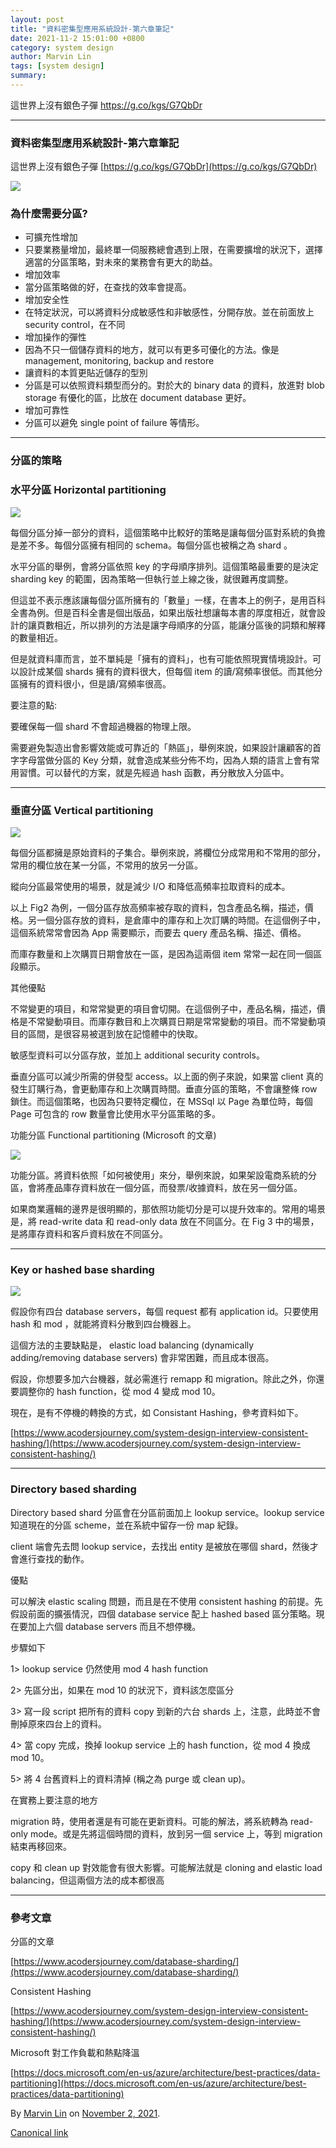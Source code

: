 ```yaml
---
layout: post
title: "資料密集型應用系統設計-第六章筆記"
date: 2021-11-2 15:01:00 +0800
category: system design
author: Marvin Lin
tags: [system design]
summary: 
---
```


這世界上沒有銀色子彈 https://g.co/kgs/G7QbDr

* * *

### 資料密集型應用系統設計-第六章筆記

這世界上沒有銀色子彈 [https://g.co/kgs/G7QbDr](https://g.co/kgs/G7QbDr)

![](https://cdn-images-1.medium.com/max/800/1*ifN_ysbEQV3aPal21VYuXQ.png)

### 為什麼需要分區?

*   可擴充性增加
*   只要業務量增加，最終單一伺服務總會遇到上限，在需要擴增的狀況下，選擇適當的分區策略，對未來的業務會有更大的助益。
*   增加效率
*   當分區策略做的好，在查找的效率會提高。
*   增加安全性
*   在特定狀況，可以將資料分成敏感性和非敏感性，分開存放。並在前面放上 security control，在不同
*   增加操作的彈性
*   因為不只一個儲存資料的地方，就可以有更多可優化的方法。像是 management, monitoring, backup and restore
*   讓資料的本質更貼近儲存的型別
*   分區是可以依照資料類型而分的。對於大的 binary data 的資料，放進對 blob storage 有優化的區，比放在 document database 更好。
*   增加可靠性
*   分區可以避免 single point of failure 等情形。

---

### 分區的策略

### 水平分區 Horizontal partitioning

![](https://cdn-images-1.medium.com/max/800/1*aLGFA24i3vdS5Fioh3SCKg.png)

每個分區分掉一部分的資料，這個策略中比較好的策略是讓每個分區對系統的負擔是差不多。每個分區擁有相同的 schema。每個分區也被稱之為 shard 。

水平分區的舉例，會將分區依照 key 的字母順序排列。這個策略最重要的是決定 sharding key 的範圍，因為策略一但執行並上線之後，就很難再度調整。

但這並不表示應該讓每個分區所擁有的「數量」一樣，在書本上的例子，是用百科全書為例。但是百科全書是個出版品，如果出版社想讓每本書的厚度相近，就會設計的讓頁數相近，所以排列的方法是讓字母順序的分區，能讓分區後的詞類和解釋的數量相近。

但是就資料庫而言，並不單純是「擁有的資料」，也有可能依照現實情境設計。可以設計成某個 shards 擁有的資料很大，但每個 item 的讀/寫頻率很低。而其他分區擁有的資料很小，但是讀/寫頻率很高。

要注意的點:

要確保每一個 shard 不會超過機器的物理上限。

需要避免製造出會影響效能或可靠近的「熱區」，舉例來說，如果設計讓顧客的首字字母當做分區的 Key 分類，就會造成某些分佈不均，因為人類的語言上會有常用習慣。可以替代的方案，就是先經過 hash 函數，再分散放入分區中。

---

### **垂直分區 Vertical partitioning**

![](https://cdn-images-1.medium.com/max/800/1*XXjsPN9UtOCuhKUV9Bj7HA.png)

每個分區都擁是原始資料的子集合。舉例來說，將欄位分成常用和不常用的部分，常用的欄位放在某一分區，不常用的放另一分區。

縱向分區最常使用的場景，就是減少 I/O 和降低高頻率拉取資料的成本。

以上 Fig2 為例，一個分區存放高頻率被存取的資料，包含產品名稱，描述，價格。另一個分區存放的資料，是倉庫中的庫存和上次訂購的時間。在這個例子中，這個系統常常會因為 App 需要顯示，而要去 query 產品名稱、描述、價格。

而庫存數量和上次購買日期會放在一區，是因為這兩個 item 常常一起在同一個區段顯示。

其他優點

不常變更的項目，和常常變更的項目會切開。在這個例子中，產品名稱，描述，價格是不常變動項目。而庫存數目和上次購買日期是常常變動的項目。而不常變動項目的區間，是很容易被選到放在記憶體中的快取。

敏感型資料可以分區存放，並加上 additional security controls。

垂直分區可以減少所需的併發型 access。以上面的例子來說，如果當 client 真的發生訂購行為，會更動庫存和上次購買時間。垂直分區的策略，不會讓整條 row 鎖住。而這個策略，也因為只要特定欄位，在 MSSql 以 Page 為單位時，每個 Page 可包含的 row 數量會比使用水平分區策略的多。

功能分區 Functional partitioning (Microsoft 的文章)

![](https://cdn-images-1.medium.com/max/800/1*MUsz-zJi4R9v_hZRYzaacw.png)

功能分區。將資料依照「如何被使用」來分，舉例來說，如果架設電商系統的分區，會將產品庫存資料放在一個分區，而發票/收據資料，放在另一個分區。

如果商業邏輯的邊界是很明顯的，那依照功能切分是可以提升效率的。常用的場景是，將 read-write data 和 read-only data 放在不同區分。在 Fig 3 中的場景，是將庫存資料和客戶資料放在不同區分。

---

### Key or hashed base sharding

![](https://cdn-images-1.medium.com/max/800/1*Fac4H-wdk02et48Lm9thiw.png)

假設你有四台 database servers，每個 request 都有 application id。只要使用 hash 和 mod ，就能將資料分散到四台機器上。

這個方法的主要缺點是， elastic load balancing (dynamically adding/removing database servers) 會非常困難，而且成本很高。

假設，你想要多加六台機器，就必需進行 remapp 和 migration。除此之外，你還要調整你的 hash function，從 mod 4 變成 mod 10。

現在，是有不停機的轉換的方式，如 Consistant Hashing，參考資料如下。

[https://www.acodersjourney.com/system-design-interview-consistent-hashing/](https://www.acodersjourney.com/system-design-interview-consistent-hashing/)

---

### Directory based sharding

Directory based shard 分區會在分區前面加上 lookup service。lookup service 知道現在的分區 scheme，並在系統中留存一份 map 紀錄。

client 端會先去問 lookup service，去找出 entity 是被放在哪個 shard，然後才會進行查找的動作。

優點

可以解決 elastic scaling 問題，而且是在不使用 consistent hashing 的前提。先假設前面的擴張情況，四個 database service 配上 hashed based 區分策略。現在要加上六個 database servers 而且不想停機。

步驟如下

1> lookup service 仍然使用 mod 4 hash function

2> 先區分出，如果在 mod 10 的狀況下，資料該怎麼區分

3> 寫一段 script 把所有的資料 copy 到新的六台 shards 上，注意，此時並不會刪掉原來四台上的資料。

4> 當 copy 完成，換掉 lookup service 上的 hash function，從 mod 4 換成 mod 10。

5> 將 4 台舊資料上的資料清掉 (稱之為 purge 或 clean up)。

在實務上要注意的地方

migration 時，使用者還是有可能在更新資料。可能的解法，將系統轉為 read-only mode。或是先將這個時間的資料，放到另一個 service 上，等到 migration 結束再移回來。

copy 和 clean up 對效能會有很大影響。可能解法就是 cloning and elastic load balancing，但這兩個方法的成本都很高

---

### 參考文章

分區的文章

[https://www.acodersjourney.com/database-sharding/](https://www.acodersjourney.com/database-sharding/)

Consistent Hashing

[https://www.acodersjourney.com/system-design-interview-consistent-hashing/](https://www.acodersjourney.com/system-design-interview-consistent-hashing/)

Microsoft 對工作負載和熱點降溫

[https://docs.microsoft.com/en-us/azure/architecture/best-practices/data-partitioning](https://docs.microsoft.com/en-us/azure/architecture/best-practices/data-partitioning)

By [Marvin Lin](https://medium.com/@atimis19) on [November 2, 2021](https://medium.com/p/c8b1ddc94554).

[Canonical link](https://medium.com/@atimis19/designing-data-intensive-applications-notes-c8b1ddc94554)
